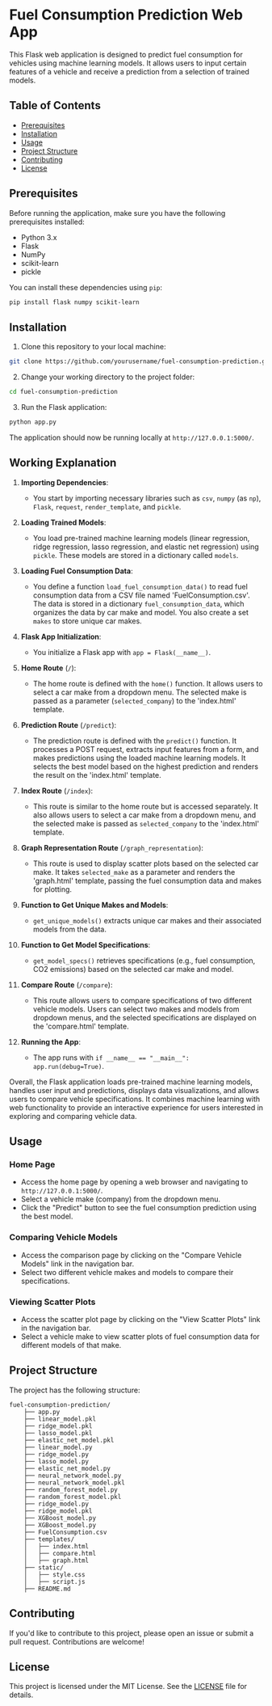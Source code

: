 # Fuel Consumption Prediction Web App

This Flask web application is designed to predict fuel consumption for vehicles using machine learning models. It allows users to input certain features of a vehicle and receive a prediction from a selection of trained models.

## Table of Contents

- [Prerequisites](#prerequisites)
- [Installation](#installation)
- [Usage](#usage)
- [Project Structure](#project-structure)
- [Contributing](#contributing)
- [License](#license)

## Prerequisites

Before running the application, make sure you have the following prerequisites installed:

- Python 3.x
- Flask
- NumPy
- scikit-learn
- pickle

You can install these dependencies using `pip`:

```bash
pip install flask numpy scikit-learn
```

## Installation

1. Clone this repository to your local machine:

```bash
git clone https://github.com/yourusername/fuel-consumption-prediction.git
```

2. Change your working directory to the project folder:

```bash
cd fuel-consumption-prediction
```

3. Run the Flask application:

```bash
python app.py
```

The application should now be running locally at `http://127.0.0.1:5000/`.

## Working Explanation

1. **Importing Dependencies**:
   - You start by importing necessary libraries such as `csv`, `numpy` (as `np`), `Flask`, `request`, `render_template`, and `pickle`.

2. **Loading Trained Models**:
   - You load pre-trained machine learning models (linear regression, ridge regression, lasso regression, and elastic net regression) using `pickle`. These models are stored in a dictionary called `models`.

3. **Loading Fuel Consumption Data**:
   - You define a function `load_fuel_consumption_data()` to read fuel consumption data from a CSV file named 'FuelConsumption.csv'. The data is stored in a dictionary `fuel_consumption_data`, which organizes the data by car make and model. You also create a set `makes` to store unique car makes.

4. **Flask App Initialization**:
   - You initialize a Flask app with `app = Flask(__name__)`.

5. **Home Route** (`/`):
   - The home route is defined with the `home()` function. It allows users to select a car make from a dropdown menu. The selected make is passed as a parameter (`selected_company`) to the 'index.html' template.

6. **Prediction Route** (`/predict`):
   - The prediction route is defined with the `predict()` function. It processes a POST request, extracts input features from a form, and makes predictions using the loaded machine learning models. It selects the best model based on the highest prediction and renders the result on the 'index.html' template.

7. **Index Route** (`/index`):
   - This route is similar to the home route but is accessed separately. It also allows users to select a car make from a dropdown menu, and the selected make is passed as `selected_company` to the 'index.html' template.

8. **Graph Representation Route** (`/graph_representation`):
   - This route is used to display scatter plots based on the selected car make. It takes `selected_make` as a parameter and renders the 'graph.html' template, passing the fuel consumption data and makes for plotting.

9. **Function to Get Unique Makes and Models**:
   - `get_unique_models()` extracts unique car makes and their associated models from the data.

10. **Function to Get Model Specifications**:
    - `get_model_specs()` retrieves specifications (e.g., fuel consumption, CO2 emissions) based on the selected car make and model.

11. **Compare Route** (`/compare`):
    - This route allows users to compare specifications of two different vehicle models. Users can select two makes and models from dropdown menus, and the selected specifications are displayed on the 'compare.html' template.

12. **Running the App**:
    - The app runs with `if __name__ == "__main__": app.run(debug=True)`.

Overall, the Flask application loads pre-trained machine learning models, handles user input and predictions, displays data visualizations, and allows users to compare vehicle specifications. It combines machine learning with web functionality to provide an interactive experience for users interested in exploring and comparing vehicle data.

## Usage

### Home Page

- Access the home page by opening a web browser and navigating to `http://127.0.0.1:5000/`.
- Select a vehicle make (company) from the dropdown menu.
- Click the "Predict" button to see the fuel consumption prediction using the best model.

### Comparing Vehicle Models

- Access the comparison page by clicking on the "Compare Vehicle Models" link in the navigation bar.
- Select two different vehicle makes and models to compare their specifications.

### Viewing Scatter Plots

- Access the scatter plot page by clicking on the "View Scatter Plots" link in the navigation bar.
- Select a vehicle make to view scatter plots of fuel consumption data for different models of that make.

## Project Structure

The project has the following structure:

```
fuel-consumption-prediction/
    ├── app.py                
    ├── linear_model.pkl       
    ├── ridge_model.pkl        
    ├── lasso_model.pkl         
    ├── elastic_net_model.pkl   
    ├── linear_model.py       
    ├── ridge_model.py        
    ├── lasso_model.py        
    ├── elastic_net_model.py
    ├── neural_network_model.py
    ├── neural_network_model.pkl
    ├── random_forest_model.py
    ├── random_forest_model.pkl
    ├── ridge_model.py
    ├── ridge_model.pkl
    ├── XGBoost_model.py
    ├── XGBoost_model.py
    ├── FuelConsumption.csv     
    ├── templates/             
    │   ├── index.html        
    │   ├── compare.html       
    │   ├── graph.html   
    ├── static/                 
    │   ├── style.css          
    │   ├── script.js        
    ├── README.md     
```

## Contributing

If you'd like to contribute to this project, please open an issue or submit a pull request. Contributions are welcome!

## License

This project is licensed under the MIT License. See the [LICENSE](LICENSE) file for details.
